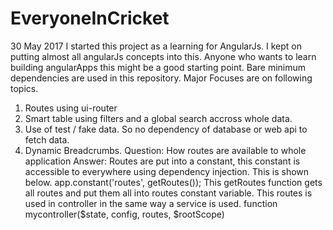 # EveryoneInCricket
30 May 2017
I started this project as a learning for AngularJs. I kept on putting almost all angularJs concepts into this. Anyone who wants to learn building angularApps this might be a good starting point. Bare minimum dependencies are used in this repository.
Major Focuses are on following topics.
1. Routes using ui-router
2. Smart table using filters and a global search accross whole data.
3. Use of test / fake data. So no dependency of database or web api to fetch data.
4. Dynamic Breadcrumbs.
Question: How routes are available to whole application
Answer: Routes are put into a constant, this constant is accessible to everywhere using dependency injection. This is shown below.
app.constant('routes', getRoutes()); This getRoutes function gets all routes and put them all into routes constant variable. This routes is used in controller in the same way a service is used.
function mycontroller($state, config, routes, $rootScope)